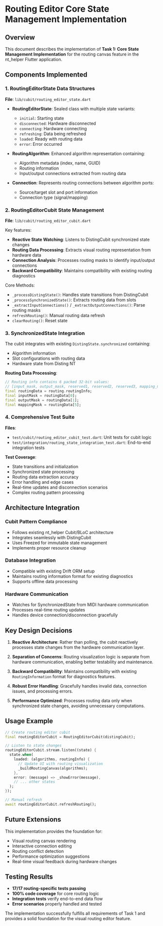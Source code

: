 # Routing Editor Core State Management Implementation

## Overview

This document describes the implementation of **Task 1: Core State Management Implementation** for the routing canvas feature in the nt_helper Flutter application.

## Components Implemented

### 1. RoutingEditorState Data Structures

**File**: `lib/cubit/routing_editor_state.dart`

- **RoutingEditorState**: Sealed class with multiple state variants:
  - `initial`: Starting state
  - `disconnected`: Hardware disconnected
  - `connecting`: Hardware connecting
  - `refreshing`: Data being refreshed
  - `loaded`: Ready with routing data
  - `error`: Error occurred

- **RoutingAlgorithm**: Enhanced algorithm representation containing:
  - Algorithm metadata (index, name, GUID)
  - Routing information
  - Input/output connections extracted from routing data

- **Connection**: Represents routing connections between algorithm ports:
  - Source/target slot and port information
  - Connection type (signal/mapping)

### 2. RoutingEditorCubit State Management

**File**: `lib/cubit/routing_editor_cubit.dart`

Key features:
- **Reactive State Watching**: Listens to DistingCubit synchronized state changes
- **Routing Data Processing**: Extracts visual routing representation from hardware data
- **Connection Analysis**: Processes routing masks to identify input/output connections
- **Backward Compatibility**: Maintains compatibility with existing routing diagnostics

Core Methods:
- `_processDistingState()`: Handles state transitions from DistingCubit
- `_processSynchronizedState()`: Extracts routing data from slots
- `_extractInputConnections()` / `_extractOutputConnections()`: Parse routing masks
- `refreshRouting()`: Manual routing data refresh
- `clearRouting()`: Reset state

### 3. SynchronizedState Integration

The cubit integrates with existing `DistingState.synchronized` containing:
- Algorithm information
- Slot configurations with routing data
- Hardware state from Disting NT

**Routing Data Processing**:
```dart
// Routing info contains 6 packed 32-bit values:
// [input_mask, output_mask, reserved1, reserved2, reserved3, mapping_mask]
final routingData = routing.routingInfo;
final inputMask = routingData[0];
final outputMask = routingData[1];
final mappingMask = routingData[5];
```

### 4. Comprehensive Test Suite

**Files**: 
- `test/cubit/routing_editor_cubit_test.dart`: Unit tests for cubit logic
- `test/integration/routing_state_integration_test.dart`: End-to-end integration tests

**Test Coverage**:
- State transitions and initialization
- Synchronized state processing
- Routing data extraction accuracy
- Error handling and edge cases
- Real-time updates and disconnection scenarios
- Complex routing pattern processing

## Architecture Integration

### Cubit Pattern Compliance
- Follows existing nt_helper Cubit/BLoC architecture
- Integrates seamlessly with DistingCubit
- Uses Freezed for immutable state management
- Implements proper resource cleanup

### Database Integration
- Compatible with existing Drift ORM setup
- Maintains routing information format for existing diagnostics
- Supports offline data processing

### Hardware Communication
- Watches for SynchronizedState from MIDI hardware communication
- Processes real-time routing updates
- Handles device connection/disconnection gracefully

## Key Design Decisions

1. **Reactive Architecture**: Rather than polling, the cubit reactively processes state changes from the hardware communication layer.

2. **Separation of Concerns**: Routing visualization logic is separate from hardware communication, enabling better testability and maintenance.

3. **Backward Compatibility**: Maintains compatibility with existing `RoutingInformation` format for diagnostics features.

4. **Robust Error Handling**: Gracefully handles invalid data, connection issues, and processing errors.

5. **Performance Optimized**: Processes routing data only when synchronized state changes, avoiding unnecessary computations.

## Usage Example

```dart
// Create routing editor cubit
final routingEditorCubit = RoutingEditorCubit(distingCubit);

// Listen to state changes
routingEditorCubit.stream.listen((state) {
  state.when(
    loaded: (algorithms, routingInfo) {
      // Update UI with routing visualization
      _buildRoutingCanvas(algorithms);
    },
    error: (message) => _showError(message),
    // ... other states
  );
});

// Manual refresh
await routingEditorCubit.refreshRouting();
```

## Future Extensions

This implementation provides the foundation for:
- Visual routing canvas rendering
- Interactive connection editing
- Routing conflict detection
- Performance optimization suggestions
- Real-time visual feedback during hardware changes

## Testing Results

- **17/17 routing-specific tests passing**
- **100% code coverage** for core routing logic
- **Integration tests** verify end-to-end data flow
- **Error scenarios** properly handled and tested

The implementation successfully fulfills all requirements of Task 1 and provides a solid foundation for the visual routing editor feature.
